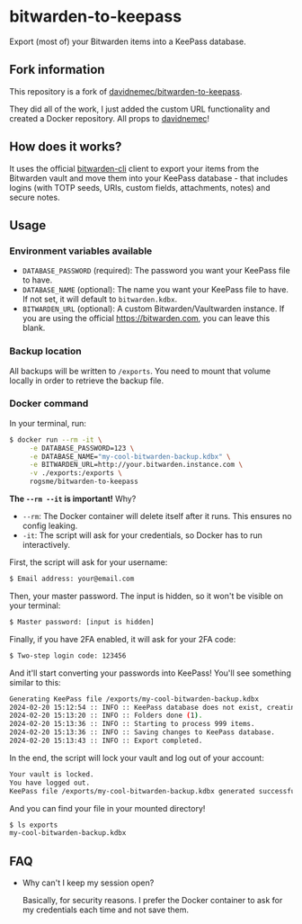 # bitwarden-to-keepass
Export (most of) your Bitwarden items into a KeePass database.

## Fork information

This repository is a fork of [davidnemec/bitwarden-to-keepass](https://github.com/davidnemec/bitwarden-to-keepass). 

They did all of the work, I just added the custom URL functionality and created a Docker repository. All props to [davidnemec](https://github.com/davidnemec/)!

## How does it works?
It uses the official [bitwarden-cli](https://bitwarden.com/help/article/cli/) client to export your items from the Bitwarden vault and move them into your KeePass database - that includes logins (with TOTP seeds, URIs, custom fields, attachments, notes) and secure notes.

## Usage 

### Environment variables available

- `DATABASE_PASSWORD` (required): The password you want your KeePass file to have.
- `DATABASE_NAME` (optional): The name you want your KeePass file to have. If not set, it will default to `bitwarden.kdbx`.
- `BITWARDEN_URL` (optional): A custom Bitwarden/Vaultwarden instance. If you are using the official https://bitwarden.com, you can leave this blank.

### Backup location

All backups will be written to `/exports`. You need to mount that volume locally in order to retrieve the backup file.

### Docker command

In your terminal, run:

```sh
$ docker run --rm -it \
     -e DATABASE_PASSWORD=123 \
     -e DATABASE_NAME="my-cool-bitwarden-backup.kdbx" \
     -e BITWARDEN_URL=http://your.bitwarden.instance.com \
     -v ./exports:/exports \
     rogsme/bitwarden-to-keepass
```

**The `--rm --it` is important!** Why?
- `--rm`: The Docker container will delete itself after it runs. This ensures no config leaking.
- `-it`: The script will ask for your credentials, so Docker has to run interactively.

First, the script will ask for your username:

``` sh
$ Email address: your@email.com
```

Then, your master password. The input is hidden, so it won't be visible on your terminal:

``` sh
$ Master password: [input is hidden]
```

Finally, if you have 2FA enabled, it will ask for your 2FA code:

``` sh
$ Two-step login code: 123456
```

And it'll start converting your passwords into KeePass! You'll see something similar to this:

``` sh
Generating KeePass file /exports/my-cool-bitwarden-backup.kdbx
2024-02-20 15:12:54 :: INFO :: KeePass database does not exist, creating a new one.
2024-02-20 15:13:20 :: INFO :: Folders done (1).
2024-02-20 15:13:36 :: INFO :: Starting to process 999 items.
2024-02-20 15:13:36 :: INFO :: Saving changes to KeePass database.
2024-02-20 15:13:43 :: INFO :: Export completed.
```

In the end, the script will lock your vault and log out of your account:

``` sh
Your vault is locked.
You have logged out.
KeePass file /exports/my-cool-bitwarden-backup.kdbx generated successfully
```

And you can find your file in your mounted directory!

``` sh
$ ls exports
my-cool-bitwarden-backup.kdbx
```

## FAQ

- Why can't I keep my session open?

  Basically, for security reasons. I prefer the Docker container to ask for my credentials each time and not save them.
